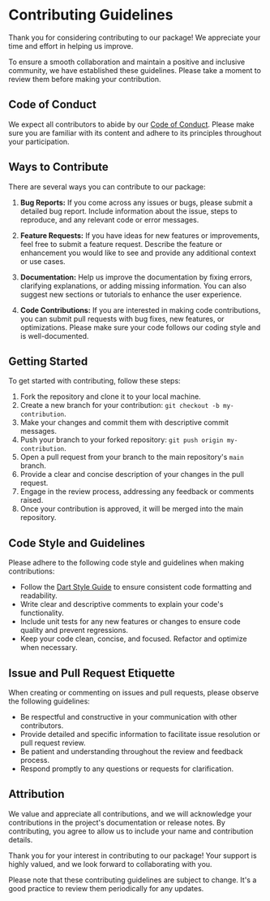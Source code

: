 # Contributing Guidelines

Thank you for considering contributing to our package! We appreciate your time and effort in helping us improve.

To ensure a smooth collaboration and maintain a positive and inclusive community, we have established these guidelines. Please take a moment to review them before making your contribution.

## Code of Conduct

We expect all contributors to abide by our [Code of Conduct](CODE_OF_CONDUCT.md). Please make sure you are familiar with its content and adhere to its principles throughout your participation.

## Ways to Contribute

There are several ways you can contribute to our package:

1. **Bug Reports:** If you come across any issues or bugs, please submit a detailed bug report. Include information about the issue, steps to reproduce, and any relevant code or error messages.

2. **Feature Requests:** If you have ideas for new features or improvements, feel free to submit a feature request. Describe the feature or enhancement you would like to see and provide any additional context or use cases.

3. **Documentation:** Help us improve the documentation by fixing errors, clarifying explanations, or adding missing information. You can also suggest new sections or tutorials to enhance the user experience.

4. **Code Contributions:** If you are interested in making code contributions, you can submit pull requests with bug fixes, new features, or optimizations. Please make sure your code follows our coding style and is well-documented.

## Getting Started

To get started with contributing, follow these steps:

1. Fork the repository and clone it to your local machine.
2. Create a new branch for your contribution: `git checkout -b my-contribution`.
3. Make your changes and commit them with descriptive commit messages.
4. Push your branch to your forked repository: `git push origin my-contribution`.
5. Open a pull request from your branch to the main repository's `main` branch.
6. Provide a clear and concise description of your changes in the pull request.
7. Engage in the review process, addressing any feedback or comments raised.
8. Once your contribution is approved, it will be merged into the main repository.

## Code Style and Guidelines

Please adhere to the following code style and guidelines when making contributions:

- Follow the [Dart Style Guide](https://dart.dev/guides/language/effective-dart/style) to ensure consistent code formatting and readability.
- Write clear and descriptive comments to explain your code's functionality.
- Include unit tests for any new features or changes to ensure code quality and prevent regressions.
- Keep your code clean, concise, and focused. Refactor and optimize when necessary.

## Issue and Pull Request Etiquette

When creating or commenting on issues and pull requests, please observe the following guidelines:

- Be respectful and constructive in your communication with other contributors.
- Provide detailed and specific information to facilitate issue resolution or pull request review.
- Be patient and understanding throughout the review and feedback process.
- Respond promptly to any questions or requests for clarification.

## Attribution

We value and appreciate all contributions, and we will acknowledge your contributions in the project's documentation or release notes. By contributing, you agree to allow us to include your name and contribution details.

Thank you for your interest in contributing to our package! Your support is highly valued, and we look forward to collaborating with you.

Please note that these contributing guidelines are subject to change. It's a good practice to review them periodically for any updates.
